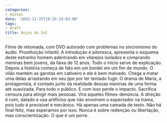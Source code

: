 ```yaml
---
categories:
- movies
date: '2022-11-25T19:15:19-03:00'
tags:
- draft
title: Anjos do Sol
---
```


Filme de retomada, com DVD autorado com problemas no sincronismo do áudio. Prostituição infantil. A introdução é pitoresca, apresenta o esquema deste estranho homem adentrando em vilarejos isolados e comprando meninas bem jovens, da faixa de 12 anos. Todo o início serve de explicação. Depois a história começa de fato em um bordel em um fim de mundo. O vilão mantém as garotas em cativeiro e ele é bem malvado. Chega a matar uma delas arrastando em seu jipe por ter tentado fugir. O drama de Maria, a protagonista, é contado junto da realidade dessas meninas de uma forma até suavizada. Para todo o público. E com isso perde o impacto. Sacrifica censura para atingir mais pessoas. Vira aqueles filmes-denúncia. A direção é ruim, datado e usa artifícios que não envolvem o espectador na trama, pois tudo é previsível e mecânico. Há apenas uma camada de texto. Não há final feliz, mas esperamos por isso. Nunca é sobre redenção ou libertação, mas conscientização. O que é um porre.
